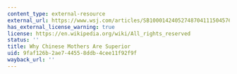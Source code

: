 ```yaml
---
content_type: external-resource
external_url: https://www.wsj.com/articles/SB10001424052748704111504576059713528698754
has_external_license_warning: true
license: https://en.wikipedia.org/wiki/All_rights_reserved
status: ''
title: Why Chinese Mothers Are Superior
uid: 9faf126b-2ae7-4455-8ddb-4cee11f92f9f
wayback_url: ''
---
```


